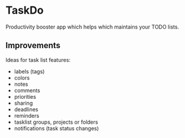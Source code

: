﻿# TaskDo

Productivity booster app which helps which maintains your TODO lists.

## Improvements

Ideas for task list features:
- labels (tags)
- colors
- notes
- comments
- priorities
- sharing
- deadlines
- reminders
- tasklist groups, projects or folders
- notifications (task status changes)
